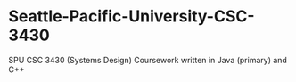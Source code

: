 # Seattle-Pacific-University-CSC-3430
SPU CSC 3430 (Systems Design) Coursework written in Java (primary) and C++
